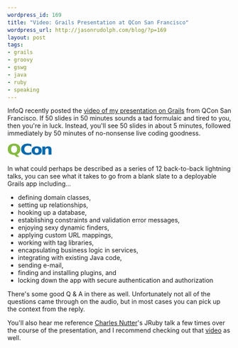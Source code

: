 ```yaml
---
wordpress_id: 169
title: "Video: Grails Presentation at QCon San Francisco"
wordpress_url: http://jasonrudolph.com/blog/?p=169
layout: post
tags:
- grails
- groovy
- gswg
- java
- ruby
- speaking
---
```

InfoQ recently posted the [video of my presentation on Grails](http://www.infoq.com/presentations/rudolph-grails-intro "Getting Started with Grails @ QCon SF 2007") from QCon San Francisco.  If 50 slides in 50 minutes sounds a tad formulaic and tired to you, then you're in luck.  Instead, you'll see 50 slides in about 5 minutes, followed immediately by 50 minutes of no-nonsense live coding goodness.

![QCon Logo](/resources/200805-qcon-logo.jpg)

In what could perhaps be described as a series of 12 back-to-back lightning talks, you can see what it takes to go from a blank slate to a deployable Grails app including...

* defining domain classes,
* setting up relationships,
* hooking up a database,
* establishing constraints and validation error messages,
* enjoying sexy dynamic finders,
* applying custom URL mappings,
* working with tag libraries,
* encapsulating business logic in services,
* integrating with existing Java code,
* sending e-mail,
* finding and installing plugins, and
* locking down the app with secure authentication and authorization

There's some good Q & A in there as well.  Unfortunately not all of the questions came through on the audio, but in most cases you can pick up the context from the reply.  

You'll also hear me reference [Charles Nutter](http://headius.blogspot.com/ "Headius")'s JRuby talk a few times over the course of the presentation, and I recommend checking out that [video](http://www.infoq.com/presentations/qconsf-nutter-jruby "InfoQ: JRuby: Not Just Another JVM Language") as well.

